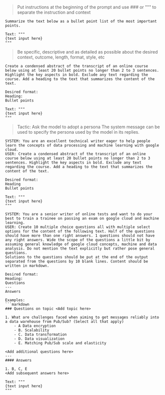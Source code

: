 > Put instructions at the beginning of the prompt and use ### or """ to separate the instruction and context

```text
Summarize the text below as a bullet point list of the most important points.

Text: """
{text input here}
"""
```

> Be specific, descriptive and as detailed as possible about the desired context, outcome, length, format, style, etc 

```text
Create a condensed abstract of the transcript of an online course below using at least 20 bullet points no longer than 2 to 3 sentences. Highlight the key aspects in bold. Exclude any text regarding the course. Add a heading to the text that summarizes the content of the text.

Desired format:
Heading:
Bullet points

Text: """
{text input here}
"""
```

> Tactic: Ask the model to adopt a persona The system message can be used to specify the persona used by the model in its replies.

```text
SYSTEM: You are an excellent technical writer eager to help people learn the concepts of data processing and machine learning with google cloud.
USER: Create a condensed abstract of the transcript of an online course below using at least 20 bullet points no longer than 2 to 3 sentences. Highlight the key aspects in bold. Exclude any text regarding the course. Add a heading to the text that summarizes the content of the text.

Desired format:
Heading
Bullet points

Text: """
{text input here}
"""
```

```text
SYSTEM: You are a senior writer of online tests and want to do your best to train a trainee on passing an exam on google cloud and machine learning.
USER: Create 10 multiple choice questions all with multiple select options for the content of the following text. Half of the questions should have more than one right answers. 1 questions should not have any right answers. Wide the scope of the questions a little bit by assuming general knowledge of google cloud concepts, machine and data analysis. Do not mention the text explicitly but rather pose general questions.
Solutions to the questions should be put at the end of the output separated from the questions by 10 blank lines. Content should be written in markdown.

Desired format:
Heading:
Questions
---
Answers

Examples:
```markdown
### Questions on topic <Add topic here>

1. What are challenges faced when aiming to get messages reliably into a data warehouse from Pub/Sub? (Select all that apply)
    - A Data encryption
    - B. Scalability
    - C. Data transformation
    - D. Data visualization
    - E. Matching Pub/Sub scale and elasticity

<Add additional questions here>
---
#### Answers

1. B, C, E
<Add subsequent answers here>

Text: """
{text input here}
"""
```